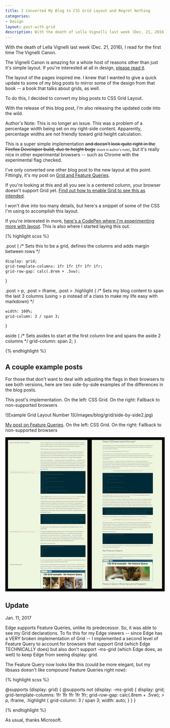 ```yaml
---
title: I Converted My Blog to CSS Grid Layout and Regret Nothing
categories:
- Design
layout: post-with-grid
description: With the death of Lella Vignelli last week (Dec. 21, 2016), I read for the first time The Vignelli Canon. The layout of the pages inspired me. I knew that I wanted to give a quick update to some of my blog posts to mirror some of the design from that book -- a book that talks about grids, as well.
---
```


With the death of Lella Vignelli last week (Dec. 21, 2016), I read for the first time The Vignelli Canon.

<aside class="reference">
    <p>The Vignelli Canon is amazing for a whole host of reasons other than just it's simple layout. If you're interested at all in design, <a href="http://www.vignelli.com/canon.pdf">please read it</a>.</p>
</aside>

The layout of the pages inspired me. I knew that I wanted to give a quick update to some of my blog posts to mirror some of the design from that book -- a book that talks about grids, as well.

To do this, I decided to convert my blog posts to CSS Grid Layout.

With the release of this blog post, I'm also releasing the updated code into the wild.

<aside class="reference">
    <p>Author's Note: This is no longer an issue. This was a problem of a percentage width being set on my right-side content. Apparently, percentage widths are not friendly toward grid height calculation.</p>
</aside>

This is a super simple implementation <span style="text-decoration: line-through">and doesn't look quite right in the Firefox Developer build, due to height bugs</span> <span style="font-size: .7em;">(more in author's note)</span>, but it's really nice in other experimental browsers -- such as Chrome with the experimental flag checked.


I've only converted one other blog post to the new layout at this point. Fittingly, it's my post on [Grid and Feature Queries](/blog/2016/12/17/feature-queries-on-the-rise/).

<aside class="reference">
    <p>If you're looking at this and all you see is a centered column, your browser doesn't support Grid yet. <a href="https://developers.google.com/web/updates/2014/03/Get-on-the-CSS-Grid">Find out how to enable Grid to see this as intended</a>.</p>
</aside>

I won't dive into too many details, but here's a snippet of some of the CSS I'm using to accomplish this layout.

<aside class="reference">

<p>If you're interested in more, <a href="http://codepen.io/brob/pen/ZBZqOQ">here's a CodePen where I'm experimenting more with layout</a>. This is also where I started laying this out.</p>

</aside>

{% highlight scss %}

.post {
    /* Sets this to be a grid,
    defines the columns and adds margin between rows */

    display: grid;
    grid-template-columns: 1fr 1fr 1fr 1fr 1fr;
    grid-row-gap: calc(.8rem + .5vw);
}

.post > p, .post > iframe, .post > .highlight {
    /* Sets my blog content to span the last 3 columns
    (using > p instead of a class
    to make my life easy with markdown) */

    width: 100%;
    grid-column: 3 / span 3;
}

aside {
    /* Sets asides to start at the first column line
    and spans the aside 2 columns */
    grid-column: span 2;
}

{% endhighlight %}

<aside class="subhead">
    <h2>A couple example posts</h2>
</aside>

For those that don't want to deal with adjusting the flags in their browsers to see both versions, here are two side-by-side examples of the differences in the blog posts.


<aside class="reference">
    <p>This post's implementation. On the left: CSS Grid. On the right: Fallback to non-supported browsers</p>
</aside>
![Example Grid Layout Number 1](/images/blog/grid/side-by-side2.jpg)

<aside class="reference">
    <p><a href="/blog/2016/12/17/feature-queries-on-the-rise/">My post on Feature Queries</a>. On the left: CSS Grid. On the right: Fallback to non-supported browsers</p>
</aside>

![Example Grid Layout Number 1](/images/blog/grid/side-by-side.jpg)

<aside class="subhead">
    <h2>Update</h2>
    <p>Jan. 11, 2017</p>
</aside>

Edge supports Feature Queries, unlike its predecessor. So, it was able to see my Grid declarations. To fix this for my Edge viewers -- since Edge has a VERY broken implementation of Grid -- I implemented a second level of Feature Query to account for browsers that support Grid (which Edge TECHNICALLY does) but also don't support -ms-grid (which Edge does, as well) to keep Edge from seeing display: grid.

The Feature Query now looks like this (could be more elegant, but my libsass doesn't like compound Feature Queries right now):

{% highlight scss %}

@supports (display: grid) {
    @supports not (display: -ms-grid) {
        display: grid;
        grid-template-columns: 1fr 1fr 1fr 1fr 1fr;
        grid-row-gap: calc(.8rem + .5vw);
        > p, iframe, .highlight {
            grid-column: 3 / span 3;
            width: auto;
        }
    }
}

{% endhighlight %}


As usual, thanks Microsoft.
